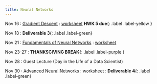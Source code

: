 ```yaml
---
title: Neural Networks
---
```


Nov 16 
: [Gradient Descent](#) 
  : [worksheet](#)
    **HWK 5 due**{: .label .label-yellow }

Nov 18
: **Deliverable 3**{: .label .label-green} 

Nov 21 
: [Fundamentals of Neural Networks](#) 
  : [worksheet](#)

Nov 23-27 
: **THANKSGIVING BREAK**{: .label .label-purple }

Nov 28 
: Guest Lecture (Day in the Life of a Data Scientist)

Nov 30 
: [Advanced Neural Networks](#) 
  : [worksheet](#)
    : **Deliverable 4**{: .label .label-green}
